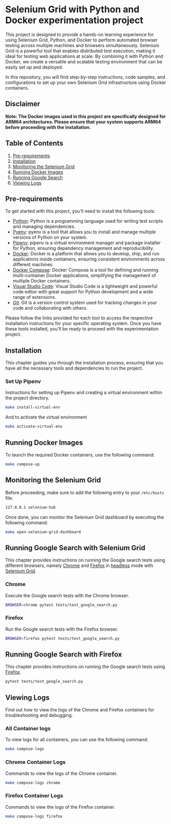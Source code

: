 # Selenium Grid with Python and Docker experimentation project

This project is designed to provide a hands-on learning experience for using Selenium Grid, Python, and Docker to perform automated browser testing across multiple machines and browsers simultaneously. Selenium Grid is a powerful tool that enables distributed test execution, making it ideal for testing web applications at scale. By combining it with Python and Docker, we create a versatile and scalable testing environment that can be easily set up and deployed.

In this repository, you will find step-by-step instructions, code samples, and configurations to set up your own Selenium Grid infrastructure using Docker containers.

## Disclaimer

**Note: The Docker images used in this project are specifically designed for ARM64 architectures. Please ensure that your system supports ARM64 before proceeding with the installation.**

## Table of Contents

1. [Pre-requirements](#pre-requirements)
2. [Installation](#installation)
3. [Monitoring the Selenium Grid](#monitoring-the-selenium-grid)
4. [Running Docker Images](#running-docker-images)
5. [Running Google Search](#running-google-search)
6. [Viewing Logs](#viewing-logs)

## Pre-requirements

To get started with this project, you'll need to install the following tools:

- [Python](https://www.python.org/): Python is a programming language used for writing test scripts and managing dependencies.
- [Pyenv](https://github.com/pyenv/pyenv): pyenv is a tool that allows you to install and manage multiple versions of Python on your system.
- [Pipenv](https://pipenv.pypa.io/): pipenv is a virtual environment manager and package installer for Python, ensuring dependency management and reproducibility.
- [Docker](https://www.docker.com/): Docker is a platform that allows you to develop, ship, and run applications inside containers, ensuring consistent environments across different machines.
- [Docker Compose](https://docs.docker.com/compose/): Docker Compose is a tool for defining and running multi-container Docker applications, simplifying the management of multiple Docker containers.
- [Visual Studio Code](https://code.visualstudio.com/): Visual Studio Code is a lightweight and powerful code editor with great support for Python development and a wide range of extensions.
- [Git](https://git-scm.com/): Git is a version control system used for tracking changes in your code and collaborating with others.

Please follow the links provided for each tool to access the respective installation instructions for your specific operating system. Once you have these tools installed, you'll be ready to proceed with the experimentation project.

## Installation

This chapter guides you through the installation process, ensuring that you have all the necessary tools and dependencies to run the project.

### Set Up Pipenv

Instructions for setting up Pipenv and creating a virtual environment within the project directory.

```bash
make install-virtual-env
```

And to activate the virtual environment

```bash
make activate-virtual-env
```

## Running Docker Images

To launch the required Docker containers, use the following command:

```bash
make compose-up
```

## Monitoring the Selenium Grid

Before proceeding, make sure to add the following entry to your `/etc/hosts` file:

```bash
127.0.0.1 selenium-hub
```

Once done, you can monitor the Selenium Grid dashboard by executing the following command:

```bash
make open-selenium-grid-dashboard
```

## Running Google Search with Selenium Grid

This chapter provides instructions on running the Google search tests using different browsers, namely [Chrome](https://www.google.com/chrome) and [Firefox](https://www.mozilla.org/en-US/firefox/new/) in [headless](https://en.wikipedia.org/wiki/Headless_browser) mode with [Selenium Grid](https://www.selenium.dev/documentation/grid).

### Chrome

Execute the Google search tests with the Chrome browser.

```bash
BROWSER=chrome pytest tests/test_google_search.py
```

### Firefox

Run the Google search tests with the Firefox browser.

```bash
BROWSER=firefox pytest tests/test_google_search.py
```

## Running Google Search with Firefox

This chapter provides instructions on running the Google search tests using [Firefox](https://www.mozilla.org/en-US/firefox/new/).

```bash
pytest tests/test_google_search.py
```


## Viewing Logs

Find out how to view the logs of the Chrome and Firefox containers for troubleshooting and debugging.

### All Container logs

To view logs for all containers, you can use the following command:

```bash
make compose-logs
```

### Chrome Container Logs

Commands to view the logs of the Chrome container.

```bash
make compose-logs chrome
```

### Firefox Container Logs

Commands to view the logs of the Firefox container.

```bash
make compose-logs firefox 
```
